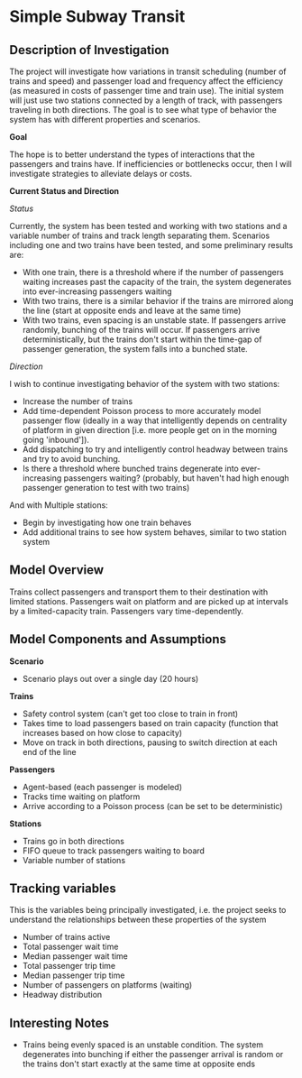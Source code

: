 Simple Subway Transit
=====================

Description of Investigation
-----------------------------

The project will investigate how variations in transit scheduling (number of trains and speed) and passenger load and frequency affect the efficiency (as measured in costs of passenger time and train use). The initial system will just use two stations connected by a length of track, with passengers traveling in both directions. The goal is to see what type of behavior the system has with different properties and scenarios.

**Goal**

The hope is to better understand the types of interactions that the passengers and trains have. If inefficiencies or bottlenecks occur, then I will investigate strategies to alleviate delays or costs.

**Current Status and Direction**

_Status_

Currently, the system has been tested and working with two stations and a variable number of trains and track length separating them. Scenarios including one and two trains have been tested, and some preliminary results are:

-   With one train, there is a threshold where if the number of passengers waiting increases past the capacity of the train, the system degenerates into ever-increasing passengers waiting
-   With two trains, there is a similar behavior if the trains are mirrored along the line (start at opposite ends and leave at the same time)
-   With two trains, even spacing is an unstable state. If passengers arrive randomly, bunching of the trains will occur. If passengers arrive deterministically, but the trains don't start within the time-gap of passenger generation, the system falls into a bunched state.

_Direction_

I wish to continue investigating behavior of the system with two stations:

-   Increase the number of trains
-   Add time-dependent Poisson process to more accurately model passenger flow (ideally in a way that intelligently depends on centrality of platform in given direction [i.e. more people get on in the morning going 'inbound']).
-   Add dispatching to try and intelligently control headway between trains and try to avoid bunching.
-   Is there a threshold where bunched trains degenerate into ever-increasing passengers waiting? (probably, but haven't had high enough passenger generation to test with two trains)

And with Multiple stations:

-   Begin by investigating how one train behaves
-   Add additional trains to see how system behaves, similar to two station system




Model Overview
--------------

Trains collect passengers and transport them to their destination with limited stations. Passengers wait on platform and are picked up at intervals by a limited-capacity train. Passengers vary time-dependently.

Model Components and Assumptions
---------------------------------

**Scenario**

-   Scenario plays out over a single day (20 hours)

**Trains**

-	Safety control system (can't get too close to train in front)
-   Takes time to load passengers based on train capacity (function that increases based on how close to capacity)
-   Move on track in both directions, pausing to switch direction at each end of the line

**Passengers**

-   Agent-based (each passenger is modeled)
-   Tracks time waiting on platform
-   Arrive according to a Poisson process (can be set to be deterministic)

**Stations**

-   Trains go in both directions
-   FIFO queue to track passengers waiting to board
-   Variable number of stations

Tracking variables
-------------------

This is the variables being principally investigated, i.e. the project seeks to understand the relationships between these properties of the system

-   Number of trains active
-   Total passenger wait time
-   Median passenger wait time
-   Total passenger trip time
-   Median passenger trip time
-   Number of passengers on platforms (waiting)
-   Headway distribution

Interesting Notes
-------------------

-   Trains being evenly spaced is an unstable condition. The system degenerates into bunching if either the passenger arrival is random or the trains don't start exactly at the same time at opposite ends


